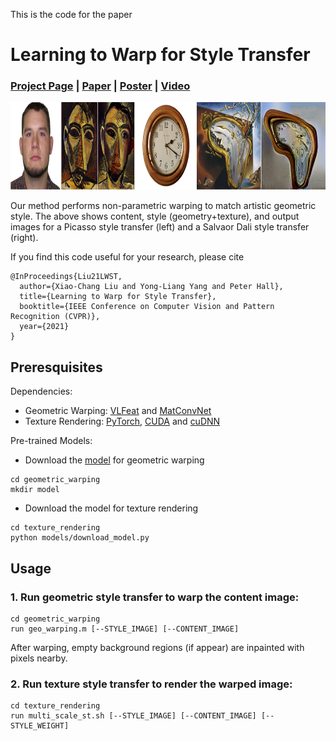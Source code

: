 This is the code for the paper

# Learning to Warp for Style Transfer

### [Project Page](https://github.com/xch-liu/learning-warp-st) | [Paper](https://github.com/xch-liu/learning-warp-st) | [Poster](https://github.com/xch-liu/learning-warp-st) | [Video](https://github.com/xch-liu/learning-warp-st)

<p align='center'>
  <img src='images/teaser.jpg' height="140px">
</ p>
  
  Our method performs non-parametric warping to match artistic geometric style. The above shows content, style (geometry+texture), and output images for a Picasso style transfer (left) and a Salvaor Dali style transfer (right).

If you find this code useful for your research, please cite
```
@InProceedings{Liu21LWST, 
  author={Xiao-Chang Liu and Yong-Liang Yang and Peter Hall},
  title={Learning to Warp for Style Transfer},
  booktitle={IEEE Conference on Computer Vision and Pattern Recognition (CVPR)},
  year={2021}
}
```

## Preresquisites

Dependencies:
* Geometric Warping: [VLFeat](http://www.vlfeat.org/) and [MatConvNet](http://www.vlfeat.org/matconvnet/)
* Texture Rendering: [PyTorch](http://pytorch.org/), [CUDA](https://developer.nvidia.com/cuda-downloads) and [cuDNN](https://developer.nvidia.com/cudnn)

Pre-trained Models:
* Download the [model](https://drive.google.com/uc?id=1PJJQ0KG2JYfJZDkU4ZOePndKJw63d7Yr&export=download) for geometric warping
 ```
 cd geometric_warping
 mkdir model
 ```
* Download the model for texture rendering
 ```
 cd texture_rendering
 python models/download_model.py
 ```

## Usage

### 1. Run geometric style transfer to warp the content image:
```
cd geometric_warping
run geo_warping.m [--STYLE_IMAGE] [--CONTENT_IMAGE]
```

After warping, empty background regions (if appear) are inpainted with pixels nearby.

### 2. Run texture style transfer to render the warped image:
```
cd texture_rendering
run multi_scale_st.sh [--STYLE_IMAGE] [--CONTENT_IMAGE] [--STYLE_WEIGHT]
```
